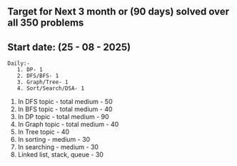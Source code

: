 ## Target for Next 3 month or (90 days) solved over all 350 problems

## Start date: (25 - 08 - 2025)

```
Daily:- 
   1. DP- 1
   2. DFS/BFS- 1
   3. Graph/Tree- 1
   4. Sort/Search/DSA- 1
```

1. In DFS topic - total medium - 50
2. In BFS topic - total medium - 40
3. In DP topic  - total medium - 90
4. In Graph topic - total medium - 40
5. In Tree topic - 40
6. In sorting - medium - 30
7. In searching - medium - 30
8. Linked list, stack, queue - 30


